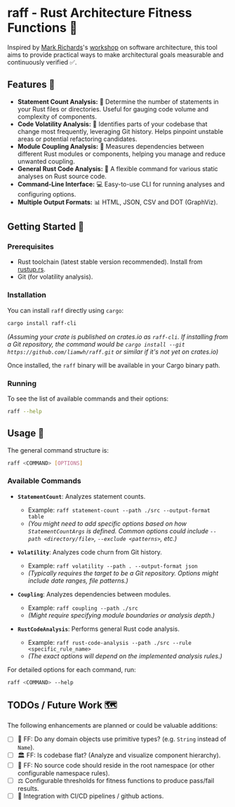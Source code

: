 # raff - Rust Architecture Fitness Functions 🦀

Inspired by [Mark Richards](https://developertoarchitect.com/mark-richards.html)\'s [workshop](https://2025.dddeurope.com/program/architecture-the-hard-parts/) on software architecture, this tool aims to provide practical ways to make architectural goals measurable and continuously verified ✅.

## Features 🌟

* **Statement Count Analysis:** 📝 Determine the number of statements in your Rust files or directories. Useful for gauging code volume and complexity of components.
* **Code Volatility Analysis:** 🔄 Identifies parts of your codebase that change most frequently, leveraging Git history. Helps pinpoint unstable areas or potential refactoring candidates.
* **Module Coupling Analysis:** 🔗 Measures dependencies between different Rust modules or components, helping you manage and reduce unwanted coupling.
* **General Rust Code Analysis:** 🔬 A flexible command for various static analyses on Rust source code.
* **Command-Line Interface:** 💻 Easy-to-use CLI for running analyses and configuring options.
* **Multiple Output Formats:** 📊 HTML, JSON, CSV and DOT (GraphViz).

## Getting Started 🚀

### Prerequisites

* Rust toolchain (latest stable version recommended). Install from [rustup.rs](https://rustup.rs/).
* Git (for volatility analysis).

### Installation

You can install `raff` directly using `cargo`:

```bash
cargo install raff-cli
```

*(Assuming your crate is published on crates.io as `raff-cli`. If installing from a Git repository, the command would be `cargo install --git https://github.com/liamwh/raff.git` or similar if it's not yet on crates.io)*

Once installed, the `raff` binary will be available in your Cargo binary path.

### Running

To see the list of available commands and their options:

```bash
raff --help
```

## Usage 📖

The general command structure is:

```bash
raff <COMMAND> [OPTIONS]
```

### Available Commands

* **`StatementCount`**: Analyzes statement counts.
  * Example: `raff statement-count --path ./src --output-format table`
  * *(You might need to add specific options based on how `StatementCountArgs` is defined. Common options could include `--path <directory/file>`, `--exclude <patterns>`, etc.)*

* **`Volatility`**: Analyzes code churn from Git history.
  * Example: `raff volatility --path . --output-format json`
  * *(Typically requires the target to be a Git repository. Options might include date ranges, file patterns.)*

* **`Coupling`**: Analyzes dependencies between modules.
  * Example: `raff coupling --path ./src`
  * *(Might require specifying module boundaries or analysis depth.)*

* **`RustCodeAnalysis`**: Performs general Rust code analysis.
  * Example: `raff rust-code-analysis --path ./src --rule <specific_rule_name>`
  * *(The exact options will depend on the implemented analysis rules.)*

For detailed options for each command, run:

```bash
raff <COMMAND> --help
```

## TODOs / Future Work 🗺️

The following enhancements are planned or could be valuable additions:

* [ ] 🔶 FF: Do any domain objects use primitive types? (e.g. `String` instead of `Name`).
* [ ] 🏛️ FF: Is codebase flat? (Analyze and visualize component hierarchy).
* [ ] 🚫 FF: No source code should reside in the root namespace (or other configurable namespace rules).
* [ ] ⚖️ Configurable thresholds for fitness functions to produce pass/fail results.
* [ ] 🚀 Integration with CI/CD pipelines / github actions.
